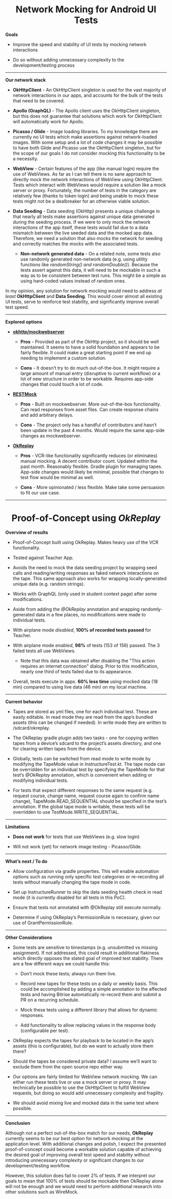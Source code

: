 <h1 align="center">Network Mocking for Android UI Tests</h1>

**Goals**

* Improve the speed and stability of UI tests by mocking network interactions

* Do so without adding unnecessary complexity to the development/testing process

---


**Our network stack**

* **OkHttpClient** - An OkHttpClient singleton is used for the vast majority of network interactions in our apps, and accounts for the bulk of the tests that need to be covered.

* **Apollo (GraphQL)** - The Apollo client uses the OkHttpClient singleton, but this does not guarantee that solutions which work for OkHttpClient will automatically work for Apollo.

* **Picasso / Glide** - Image loading libraries. To my knowledge there are currently no UI tests which make assertions against network-loaded images. With some setup and a lot of code changes it may be possible to have both Glide and Picasso use the OkHttpClient singleton, but for the scope of our goals I do not consider mocking this functionality to be a necessity.

* **WebView** - Certain features of the app (like manual login) require the use of WebViews. As far as I can tell there is no sane approach to directly mock the network interactions of WebView using OkHttpClient. Tests which interact with WebViews would require a solution like a mock server or proxy. Fortunately, the number of tests in the category are relatively few (thanks to token login) and being unable to mock these tests might not be a dealbreaker for an otherwise viable solution.

* **Data Seeding** - Data seeding (OkHttp) presents a unique challenge in that nearly all tests make assertions against unique data generated during the seeding process. If we were to only mock the network interactions of the app itself, these tests would fail due to a data mismatch between the live seeded data and the mocked app data. Therefore, we need a solution that also mocks the network for seeding and correctly matches the mocks with the associated tests.

    * **Non-network generated data** - On a related note, some tests also use randomly generated non-network data (e.g. using utility functions like *randomString() *and* randomDouble()*). Because the tests assert against this data, it will need to be mockable in such a way as to be consistent between test runs. This might be a simple as using hard-coded values instead of random ones.

In my opinion, any solution for network mocking would need to address *at least* **OkHttpClient** and **Data Seeding**. This would cover almost all existing UI tests, serve to reinforce test stability, and significantly improve overall test speed.

* * *


**Explored options**

* **[okhttp/mockwebserver](https://github.com/square/okhttp/tree/master/mockwebserver)**

    * **Pros** - Provided as part of the OkHttp project, so it should be well maintained. It seems to have a solid foundation and appears to be fairly flexible. It could make a great starting point if we end up needing to implement a custom solution.

    * **Cons** - It doesn’t try to do much out-of-the-box. It might require a large amount of manual entry (disruptive to current workflow) or a lot of new structure in order to be workable. Requires app-side changes that could touch a lot of code.

* **[RESTMock](https://github.com/andrzejchm/RESTMock)**

    * **Pros** - Built on mockwebserver. More out-of-the-box functionality. Can read responses from asset files. Can create response chains and add arbitrary delays.

    * **Cons** - The project only has a handful of contributors and hasn’t been update in the past 4 months. Would require the same app-side changes as mockwebserver.

* **[OkReplay](https://github.com/airbnb/okreplay)**

    * **Pros** - VCR-like functionality significantly reduces (or eliminates) manual mocking. A decent contributor count. Updated within the past month. Reasonably flexible. Gradle plugin for managing tapes. App-side changes would likely be minimal, possible that changes to test flow would be minimal as well.

    * **Cons** - More opinionated / less flexible. Make take some persuasion to fit our use case.

---

<h1 align="center">Proof-of-Concept using <i>OkReplay</i></h1>

**Overview of results**

* Proof-of-Concept built using OkReplay. Makes heavy use of the VCR functionality.

* Tested against Teacher App.

* Avoids the need to mock the data seeding project by wrapping seed calls and reading/writing responses as faked network interactions on the tape. This same approach also works for wrapping locally-generated unique data (e.g. random strings).

* Works with GraphQL (only used in student context page) after some modifications.

* Aside from adding the *@OkReplay* annotation and wrapping randomly-generated data in a few places, no modifications were made to individual tests.

* With airplane mode *disabled*, **100% of recorded tests passed** for Teacher.

* With airplane mode *enabled*, **98%** of tests (153 of 156) passed. The 3 failed tests all use WebViews.

    * Note that this data was obtained after disabling the "This action requires an internet connection" dialog. Prior to this modification, nearly one third of tests failed due to its appearance.

* Overall, tests execute in appx. **60% less time** using mocked data (18 min) compared to using live data (46 min) on my local machine.

* * *


**Current behavior**

* Tapes are stored as yml files, one for each individual test. These are easily editable. In read mode they are read from the app’s bundled assets (this can be changed if needed). In write mode they are written to /sdcard/okreplay.

* The OkReplay gradle plugin adds two tasks - one for copying written tapes from a device’s sdcard to the project’s assets directory, and one for clearing written tapes from the device.

* Globally, tests can be switched from read mode to write mode by modifying the TapeMode value in InstructureTest.kt. The tape mode can be overridden for an individual test by specifying the TapeMode for that test’s *@OkReplay* annotation, which is convenient when adding or modifying individual tests.

* For tests that expect different responses to the same request (e.g. request course, change name, request course again to confirm name change), TapeMode.READ_SEQUENTIAL should be specified in the test’s annotation. If the global tape mode is writable, these tests will be overridden to use TestMode.WRITE_SEQUENTIAL.

* * *


**Limitations**

* **Does not work** for tests that use WebViews (e.g. slow login)

* Will not work (yet) for network image testing - Picasso/Glide.

* * *


**What’s next / To do**

* Allow configuration via gradle properties. This will enable automation options such as running only specific test categories or re-recording all tests without manually changing the tape mode in code.

* Set up InstructureRunner to skip the data seeding health check in read mode (it is currently disabled for all tests in this PoC).

* Ensure that tests not annotated with @OkReplay still execute normally.

* Determine if using OkReplay’s PermissionRule is necessary, given our use of GrantPermissionRule. 

* * *


**Other Considerations**

* Some tests are sensitive to timestamps (e.g. unsubmitted vs missing assignment). If not addressed, this could result in additional flakiness which directly opposes the stated goal of improved test stability. There are a few different ways we could handle this:

    * Don’t mock these tests; always run them live.

    * Record new tapes for these tests on a daily or weekly basis. This could be accomplished by adding a simple annotation to the affected tests and having Bitrise automatically re-record them and submit a PR on a recurring schedule.

    * Mock these tests using a different library that allows for dynamic responses.

    * Add functionality to allow replacing values in the response body (configurable per test).

* OkReplay expects the tapes for playback to be located in the app’s assets (this is configurable), but do we want to actually store them there?

* Should the tapes be considered private data? I assume we’ll want to exclude them from the open source repo either way.

* Our options are fairly limited for WebView network mocking. We can either run these tests live or use a mock server or proxy. It may technically be possible to use the OkHttpClient to fulfill WebView requests, but doing so would add unnecessary complexity and fragility.

* We should avoid mixing live and mocked data in the same test where possible.

* * *


**Conclusion**

Although not a perfect out-of-the-box match for our needs, **OkReplay** currently seems to be our best option for network mocking at the application level. With additional changes and polish, I expect the presented proof-of-concept could become a workable solution capable of achieving the desired goal of improving overall test speed and stability without introducing unnecessary complexity or significant changes to our development/testing workflow.

However, this solution does fail to cover 2% of tests. If we interpret our goals to mean that 100% of tests should be mockable then OkReplay alone will not be enough and we would need to perform additional research into other solutions such as WireMock.

